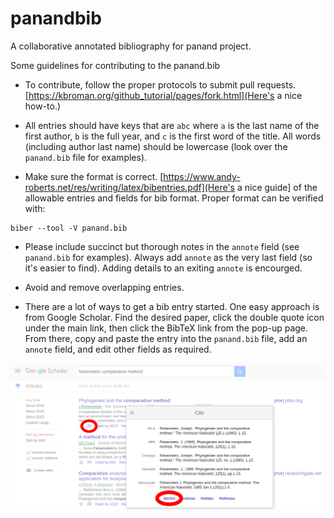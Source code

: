 # panandbib
A collaborative annotated bibliography for panand project.

Some guidelines for contributing to the panand.bib

- To contribute, follow the proper protocols to submit pull requests. [https://kbroman.org/github_tutorial/pages/fork.html](Here's a nice how-to.)

- All entries should have keys that are `abc` where `a` is the last name of the first author, `b` is the full year, and `c` is the first word of the title. All words (including author last name) should be lowercase (look over the `panand.bib` file for examples).

- Make sure the format is correct. [https://www.andy-roberts.net/res/writing/latex/bibentries.pdf](Here's a nice guide] of the allowable entries and fields for bib format. Proper format can be verified with:

```
biber --tool -V panand.bib
```

- Please include succinct but thorough notes in the `annote` field (see `panand.bib` for examples). Always add `annote` as the very last field (so it's easier to find). Adding details to an exiting `annote` is encourged.


- Avoid and remove overlapping entries.


-  There are a lot of ways to get a bib entry started. One easy approach is from Google Scholar. Find the desired paper, click the double quote icon under the main link, then click the BibTeX link from the pop-up page. From there, copy and paste the entry into the `panand.bib` file, add an `annote` field, and edit other fields as required.

![getbib](scholar.png)
 
